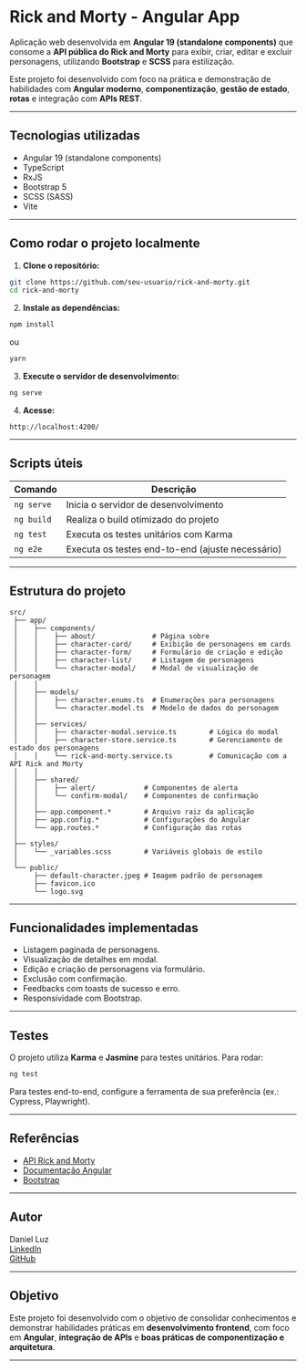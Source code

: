 
# Rick and Morty - Angular App

Aplicação web desenvolvida em **Angular 19 (standalone components)** que consome a **API pública do Rick and Morty** para exibir, criar, editar e excluir personagens, utilizando **Bootstrap** e **SCSS** para estilização.

Este projeto foi desenvolvido com foco na prática e demonstração de habilidades com **Angular moderno**, **componentização**, **gestão de estado**, **rotas** e integração com **APIs REST**.

---

## Tecnologias utilizadas

- Angular 19 (standalone components)
- TypeScript
- RxJS
- Bootstrap 5
- SCSS (SASS)
- Vite

---

## Como rodar o projeto localmente

1. **Clone o repositório:**

```bash
git clone https://github.com/seu-usuario/rick-and-morty.git
cd rick-and-morty
```

2. **Instale as dependências:**

```bash
npm install
```

ou

```bash
yarn
```

3. **Execute o servidor de desenvolvimento:**

```bash
ng serve
```

4. **Acesse:**

```
http://localhost:4200/
```

---

## Scripts úteis

| Comando      | Descrição                                      |
| -------------| ---------------------------------------------- |
| `ng serve`   | Inicia o servidor de desenvolvimento           |
| `ng build`   | Realiza o build otimizado do projeto           |
| `ng test`    | Executa os testes unitários com Karma          |
| `ng e2e`     | Executa os testes end-to-end (ajuste necessário)|

---

## Estrutura do projeto

```
src/
 ├── app/
 │    ├── components/
 │    │    ├── about/              # Página sobre
 │    │    ├── character-card/     # Exibição de personagens em cards
 │    │    ├── character-form/     # Formulário de criação e edição
 │    │    ├── character-list/     # Listagem de personagens
 │    │    └── character-modal/    # Modal de visualização de personagem
 │    │
 │    ├── models/
 │    │    ├── character.enums.ts  # Enumerações para personagens
 │    │    └── character.model.ts  # Modelo de dados do personagem
 │    │
 │    ├── services/
 │    │    ├── character-modal.service.ts        # Lógica do modal
 │    │    ├── character-store.service.ts        # Gerenciamento de estado dos personagens
 │    │    └── rick-and-morty.service.ts         # Comunicação com a API Rick and Morty
 │    │
 │    ├── shared/
 │    │    ├── alert/            # Componentes de alerta
 │    │    └── confirm-modal/    # Componentes de confirmação
 │    │
 │    ├── app.component.*        # Arquivo raiz da aplicação
 │    ├── app.config.*           # Configurações do Angular
 │    └── app.routes.*           # Configuração das rotas
 │
 ├── styles/
 │    └── _variables.scss        # Variáveis globais de estilo
 │
 └── public/
      ├── default-character.jpeg # Imagem padrão de personagem
      ├── favicon.ico
      └── logo.svg
```

---

## Funcionalidades implementadas

- Listagem paginada de personagens.
- Visualização de detalhes em modal.
- Edição e criação de personagens via formulário.
- Exclusão com confirmação.
- Feedbacks com toasts de sucesso e erro.
- Responsividade com Bootstrap.

---

## Testes

O projeto utiliza **Karma** e **Jasmine** para testes unitários. Para rodar:

```bash
ng test
```

Para testes end-to-end, configure a ferramenta de sua preferência (ex.: Cypress, Playwright).

---

## Referências

- [API Rick and Morty](https://rickandmortyapi.com/)
- [Documentação Angular](https://angular.dev/)
- [Bootstrap](https://getbootstrap.com/)

---

## Autor

Daniel Luz  
[LinkedIn](https://www.linkedin.com/in/seu-perfil)  
[GitHub](https://github.com/seu-usuario)

---

## Objetivo

Este projeto foi desenvolvido com o objetivo de consolidar conhecimentos e demonstrar habilidades práticas em **desenvolvimento frontend**, com foco em **Angular**, **integração de APIs** e **boas práticas de componentização e arquitetura**.

---
